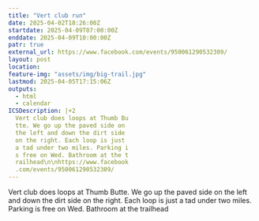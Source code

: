 ```yaml
---
title: "Vert club run"
date: 2025-04-02T18:26:00Z
startdate: 2025-04-09T07:00:00Z
enddate: 2025-04-09T10:00:00Z
patr: true
external_url: https://www.facebook.com/events/950061290532309/
layout: post
location: 
feature-img: "assets/img/big-trail.jpg"
lastmod: 2025-04-05T17:15:06Z
outputs:
  - html
  - calendar
ICSDescription: |+2
  Vert club does loops at Thumb Bu  tte. We go up the paved side on   the left and down the dirt side   on the right. Each loop is just   a tad under two miles. Parking i  s free on Wed. Bathroom at the t  railhead\n\nhttps://www.facebook  .com/events/950061290532309/
---
```


Vert club does loops at Thumb Butte. We go up the paved side on the left and down the dirt side on the right. Each loop is just a tad under two miles. Parking is free on Wed. Bathroom at the trailhead<br>
  <br>
  
